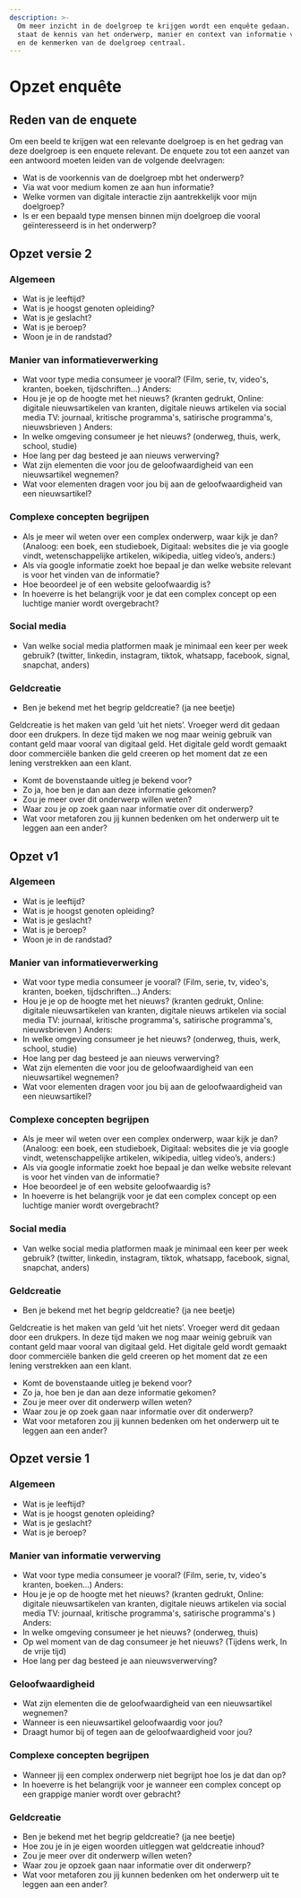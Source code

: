 ```yaml
---
description: >-
  Om meer inzicht in de doelgroep te krijgen wordt een enquête gedaan. Hierin
  staat de kennis van het onderwerp, manier en context van informatie verwerven
  en de kenmerken van de doelgroep centraal.
---
```


# Opzet enquête

## Reden van de enquete&#x20;

Om een beeld te krijgen wat een relevante doelgroep is en het gedrag van deze doelgroep is een enquete relevant. De enquete zou tot een aanzet van een antwoord moeten leiden van de volgende deelvragen:&#x20;

* Wat is de voorkennis van de doelgroep mbt het onderwerp?
* Via wat voor medium komen ze aan hun informatie?
* Welke vormen van digitale interactie zijn aantrekkelijk voor mijn doelgroep?
* Is er een bepaald type mensen binnen mijn doelgroep die vooral geïnteresseerd is in het onderwerp?

## Opzet versie 2

### Algemeen

* Wat is je leeftijd?
* Wat is je hoogst genoten opleiding?
* Wat is je geslacht?
* Wat is je beroep?
* Woon je in de randstad?

### Manier van informatieverwerking

* Wat voor type media consumeer je vooral? (Film, serie, tv, video's, kranten, boeken, tijdschriften...) Anders:
* Hou je je op de hoogte met het nieuws? (kranten gedrukt, Online: digitale nieuwsartikelen van kranten, digitale nieuws artikelen via social media TV: journaal, kritische programma's, satirische programma's, nieuwsbrieven ) Anders:
* In welke omgeving consumeer je het nieuws? (onderweg, thuis, werk, school, studie)
* Hoe lang per dag besteed je aan nieuws verwerving?
* Wat zijn elementen die voor jou de geloofwaardigheid van een nieuwsartikel wegnemen?
* Wat voor elementen dragen voor jou bij aan de geloofwaardigheid van een nieuwsartikel?

### Complexe concepten begrijpen

* Als je meer wil weten over een complex onderwerp, waar kijk je dan? (Analoog: een boek, een studieboek, Digitaal: websites die je via google vindt, wetenschappelijke artikelen, wikipedia, uitleg video’s, anders:)
* Als via google informatie zoekt hoe bepaal je dan welke website relevant is voor het vinden van de informatie?
* Hoe beoordeel je of een website geloofwaardig is?
* In hoeverre is het belangrijk voor je dat een complex concept op een luchtige manier wordt overgebracht?

### ‌Social media

* Van welke social media platformen maak je minimaal een keer per week gebruik? (twitter, linkedin, instagram, tiktok, whatsapp, facebook, signal, snapchat, anders)

### Geldcreatie

* Ben je bekend met het begrip geldcreatie? (ja nee beetje)

Geldcreatie is het maken van geld ‘uit het niets’. Vroeger werd dit gedaan door een drukpers. In deze tijd maken we nog maar weinig gebruik van contant geld maar vooral van digitaal geld. Het digitale geld wordt gemaakt door commerciële banken die geld creeren op het moment dat ze een lening verstrekken aan een klant.&#x20;

* Komt de bovenstaande uitleg je bekend voor?
* Zo ja, hoe ben je dan aan deze informatie gekomen?
* Zou je meer over dit onderwerp willen weten?
* Waar zou je op zoek gaan naar informatie over dit onderwerp?
* Wat voor metaforen zou jij kunnen bedenken om het onderwerp uit te leggen aan een ander?

## Opzet v1

### Algemeen

* Wat is je leeftijd?
* Wat is je hoogst genoten opleiding?
* Wat is je geslacht?
* Wat is je beroep?
* Woon je in de randstad?

### Manier van informatieverwerking

* Wat voor type media consumeer je vooral? (Film, serie, tv, video's, kranten, boeken, tijdschriften...) Anders:
* Hou je je op de hoogte met het nieuws? (kranten gedrukt, Online: digitale nieuwsartikelen van kranten, digitale nieuws artikelen via social media TV: journaal, kritische programma's, satirische programma's, nieuwsbrieven ) Anders:
* In welke omgeving consumeer je het nieuws? (onderweg, thuis, werk, school, studie)
* Hoe lang per dag besteed je aan nieuws verwerving?
* Wat zijn elementen die voor jou de geloofwaardigheid van een nieuwsartikel wegnemen?
* Wat voor elementen dragen voor jou bij aan de geloofwaardigheid van een nieuwsartikel?

### Complexe concepten begrijpen

* Als je meer wil weten over een complex onderwerp, waar kijk je dan? (Analoog: een boek, een studieboek, Digitaal: websites die je via google vindt, wetenschappelijke artikelen, wikipedia, uitleg video’s, anders:)
* Als via google informatie zoekt hoe bepaal je dan welke website relevant is voor het vinden van de informatie?
* Hoe beoordeel je of een website geloofwaardig is?
* In hoeverre is het belangrijk voor je dat een complex concept op een luchtige manier wordt overgebracht?

### ‌Social media

* Van welke social media platformen maak je minimaal een keer per week gebruik? (twitter, linkedin, instagram, tiktok, whatsapp, facebook, signal, snapchat, anders)

### Geldcreatie

* Ben je bekend met het begrip geldcreatie? (ja nee beetje)

Geldcreatie is het maken van geld ‘uit het niets’. Vroeger werd dit gedaan door een drukpers. In deze tijd maken we nog maar weinig gebruik van contant geld maar vooral van digitaal geld. Het digitale geld wordt gemaakt door commerciële banken die geld creeren op het moment dat ze een lening verstrekken aan een klant.&#x20;

* Komt de bovenstaande uitleg je bekend voor?
* Zo ja, hoe ben je dan aan deze informatie gekomen?
* Zou je meer over dit onderwerp willen weten?
* Waar zou je op zoek gaan naar informatie over dit onderwerp?
* Wat voor metaforen zou jij kunnen bedenken om het onderwerp uit te leggen aan een ander?

## Opzet versie 1

### Algemeen

* Wat is je leeftijd?
* Wat is je hoogst genoten opleiding?
* Wat is je geslacht?
* Wat is je beroep?

### Manier van informatie verwerving

* Wat voor type media consumeer je vooral? (Film, serie, tv, video's kranten, boeken...) Anders:
* Hou je je op de hoogte met het nieuws? (kranten gedrukt, Online: digitale nieuwsartikelen van kranten, digitale nieuws artikelen via social media  TV: journaal, kritische programma's, satirische programma's ) Anders:
* In welke omgeving consumeer je het nieuws? (onderweg, thuis)
* Op wel moment van de dag consumeer je het nieuws? (Tijdens werk, In de vrije tijd)
* Hoe lang per dag besteed je aan nieuwsverwerving?

### Geloofwaardigheid

* Wat zijn elementen die de geloofwaardigheid van een nieuwsartikel wegnemen?
* Wanneer is een nieuwsartikel geloofwaardig voor jou?
* Draagt humor bij of tegen aan de geloofwaardigheid voor jou?

### Complexe concepten begrijpen

* Wanneer jij een complex onderwerp niet begrijpt hoe los je dat dan op?
* In hoeverre is het belangrijk voor je wanneer een complex concept op een grappige manier wordt over gebracht?

### Geldcreatie

* Ben je bekend met het begrip geldcreatie? (ja nee beetje)
* Hoe zou je in je eigen woorden uitleggen wat geldcreatie inhoud?
* Zou je meer over dit onderwerp willen weten?
* Waar zou je opzoek gaan naar informatie over dit onderwerp?
* Wat voor metaforen zou jij kunnen bedenken om het onderwerp uit te leggen aan een ander?



